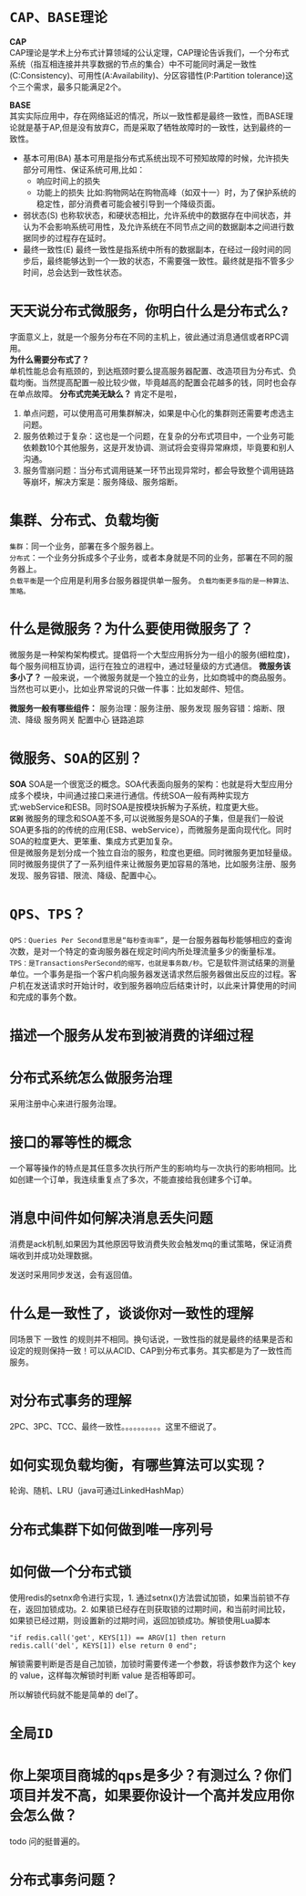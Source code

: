 # `CAP、BASE理论`
**CAP**    
CAP理论是学术上分布式计算领域的公认定理，CAP理论告诉我们，一个分布式系统（指互相连接并共享数据的节点的集合）中不可能同时满足一致性(C:Consistency)、可用性(A:Availability)、分区容错性(P:Partition tolerance)这个三个需求，最多只能满足2个。 

**BASE**    
其实实际应用中，存在网络延迟的情况，所以一致性都是最终一致性，而BASE理论就是基于AP,但是没有放弃C，而是采取了牺牲故障时的一致性，达到最终的一致性。
- 基本可用(BA)
基本可用是指分布式系统出现不可预知故障的时候，允许损失部分可用性、保证系统可用,比如：
  - 响应时间上的损失
  - 功能上的损失 比如:购物网站在购物高峰（如双十一）时，为了保护系统的稳定性，部分消费者可能会被引导到一个降级页面。
- 弱状态(S)
也称软状态，和硬状态相比，允许系统中的数据存在中间状态，并认为不会影响系统可用性，及允许系统在不同节点之间的数据副本之间进行数据同步的过程存在延时。
- 最终一致性(E)
最终一致性是指系统中所有的数据副本，在经过一段时间的同步后，最终能够达到一个一致的状态，不需要强一致性。最终就是指不管多少时间，总会达到一致性状态。

# `天天说分布式微服务，你明白什么是分布式么?`
字面意义上，就是一个服务分布在不同的主机上，彼此通过消息通信或者RPC调用。  
**为什么需要分布式了？**    
单机性能总会有瓶颈的，到达瓶颈时要么提高服务器配置、改造项目为分布式、负载均衡。当然提高配置一般比较少做，毕竟越高的配置会花越多的钱，同时也会存在单点故障。
**分布式完美无缺么？**
肯定不是啦，
1. 单点问题，可以使用高可用集群解决，如果是中心化的集群则还需要考虑选主问题。
2. 服务依赖过于复杂：这也是一个问题，在复杂的分布式项目中，一个业务可能依赖数10个其他服务，这是开发协调、测试将会变得异常麻烦，毕竟要和别人沟通。
3. 服务雪崩问题：当分布式调用链某一环节出现异常时，都会导致整个调用链路等崩坏，解决方案是：服务降级、服务熔断。

# `集群、分布式、负载均衡`
`集群`：同一个业务，部署在多个服务器上。    
`分布式`：一个业务分拆成多个子业务，或者本身就是不同的业务，部署在不同的服务器上。　   
`负载平衡`是一个应用是利用多台服务器提供单一服务。
`负载均衡更多指的是一种算法、策略。`

# `什么是微服务？为什么要使用微服务了？`
微服务是一种架构架构模式。提倡将一个大型应用拆分为一组小的服务(细粒度)，每个服务间相互协调，运行在独立的进程中，通过轻量级的方式通信。
**微服务该多小了？**
一般来说，一个微服务就是一个独立的业务，比如商城中的商品服务。当然也可以更小，比如业界常说的只做一件事：比如发邮件、短信。
<!-- 你看不到我看不到我 -->
**微服务一般有哪些组件：**
服务治理：服务注册、服务发现 
服务容错：熔断、限流、降级 
服务网关 
配置中心 
链路追踪

# `微服务、SOA的区别？`
**SOA**
SOA是一个很宽泛的概念。SOA代表面向服务的架构：也就是将大型应用分成多个模块，中间通过接口来进行通信。传统SOA一般有两种实现方式:webService和ESB。同时SOA是按模块拆解为子系统，粒度更大些。    
**`区别`**
微服务的理念和SOA差不多,可以说微服务是SOA的子集，但是我们一般说SOA更多指的的传统的应用(ESB、webService），而微服务是面向现代化。同时SOA的粒度更大、更笨重、集成方式更加复杂。    
但是微服务是划分成一个独立自治的服务，粒度也更细。同时微服务更加轻量级。    
同时微服务提供了了一系列组件来让微服务更加容易的落地，比如服务注册、服务发现、服务容错、限流、降级、配置中心。

# `QPS、TPS？` 
`QPS：Queries Per Second意思是“每秒查询率”`，是一台服务器每秒能够相应的查询次数，是对一个特定的查询服务器在规定时间内所处理流量多少的衡量标准。     
`TPS：是TransactionsPerSecond的缩写，也就是事务数/秒`。它是软件测试结果的测量单位。一个事务是指一个客户机向服务器发送请求然后服务器做出反应的过程。客户机在发送请求时开始计时，收到服务器响应后结束计时，以此来计算使用的时间和完成的事务个数。

# `描述一个服务从发布到被消费的详细过程 `

# `分布式系统怎么做服务治理` 
采用注册中心来进行服务治理。

# `接口的幂等性的概念 `
一个幂等操作的特点是其任意多次执行所产生的影响均与一次执行的影响相同。比如创建一个订单，我连续重复点了多次，不能直接给我创建多个订单。

# `消息中间件如何解决消息丢失问题`
消费是ack机制,如果因为其他原因导致消费失败会触发mq的重试策略，保证消费端收到并成功处理数据。

发送时采用同步发送，会有返回值。



# `什么是一致性了，谈谈你对一致性的理解`

同场景下 一致性 的规则并不相同。换句话说，一致性指的就是最终的结果是否和设定的规则保持一致！可以从ACID、CAP到分布式事务。其实都是为了一致性而服务。

# `对分布式事务的理解` 

2PC、3PC、TCC、最终一致性。。。。。。。。。。这里不细说了。

# `如何实现负载均衡，有哪些算法可以实现？` 
轮询、随机、LRU（java可通过LinkedHashMap）

# `分布式集群下如何做到唯一序列号` 

# `如何做一个分布式锁 `
使用redis的setnx命令进行实现，1. 通过setnx()方法尝试加锁，如果当前锁不存在，返回加锁成功。2. 如果锁已经存在则获取锁的过期时间，和当前时间比较，如果锁已经过期，则设置新的过期时间，返回加锁成功。解锁使用Lua脚本
```
"if redis.call('get', KEYS[1]) == ARGV[1] then return redis.call('del', KEYS[1]) else return 0 end";
```
解锁需要判断是否是自己加锁，加锁时需要传递一个参数，将该参数作为这个 key 的 value，这样每次解锁时判断 value 是否相等即可。

所以解锁代码就不能是简单的 del了。

# `全局ID`


# `你上架项目商城的qps是多少？有测过么？你们项目并发不高，如果要你设计一个高并发应用你会怎么做？`
todo 问的挺普遍的。


# `分布式事务问题？`
